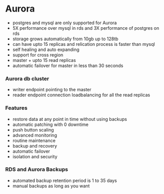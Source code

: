# Aurora

- postgres and mysql are only supported for Aurora
- 5X performance over mysql in rds and 3X performance of postgres on rds
- storage grows automatically from 10gb up to 128tb
- can have upto 15 replicas and relication process is faster than mysql
- self healing and auto expanding
- support for cross region
- master + upto 15 read replicas
- automatic failover for master in less than 30 seconds


### Aurora db cluster
- writer endpoint pointing to the master
- reader endpoint connection loadbalancing for all the read replicas

### Features
- restore data at any point in time without using backups
- automatic patching with 0 downtime
- push button scaling
- advanced monitoring
- routine maintenance
- backup and recovery
- automatic failover
- isolation and security


### RDS and Aurora Backups
- automated backup retention period is 1 to 35 days
- manual backups as long as you want
